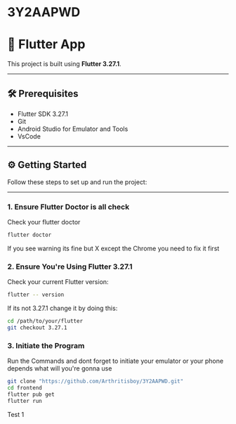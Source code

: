 # 3Y2AAPWD

# 🚀 Flutter App

This project is built using **Flutter 3.27.1**.

---

## 🛠 Prerequisites

- Flutter SDK 3.27.1
- Git
- Android Studio for Emulator and Tools
- VsCode

---

## ⚙️ Getting Started

Follow these steps to set up and run the project:

---

### 1. Ensure Flutter Doctor is all check

Check your flutter doctor

```bash
flutter doctor
```
If you see warning its fine but X except the Chrome you need to fix it first 

### 2. Ensure You're Using Flutter 3.27.1

Check your current Flutter version:

```bash
flutter -- version
```

If its not 3.27.1 change it by doing this:
```bash
cd /path/to/your/flutter
git checkout 3.27.1
```


### 3. Initiate the Program

Run the Commands and dont forget to initiate your emulator or your phone depends what will you're gonna use 


```bash
git clone "https://github.com/Arthritisboy/3Y2AAPWD.git"
cd frontend
flutter pub get
flutter run
```

Test 1
